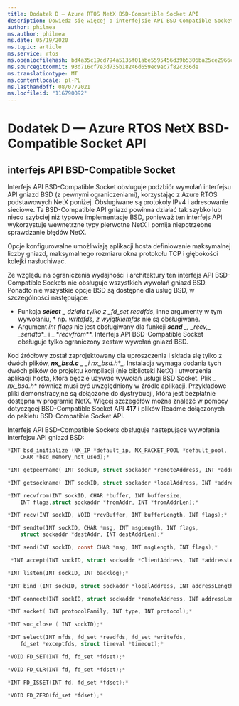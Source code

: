 ```yaml
---
title: Dodatek D — Azure RTOS NetX BSD-Compatible Socket API
description: Dowiedz się więcej o interfejsie API BSD-Compatible Socket dla protokołu IPv4.
author: philmea
ms.author: philmea
ms.date: 05/19/2020
ms.topic: article
ms.service: rtos
ms.openlocfilehash: bd4a35c19cd794a5135f01abe5595456d39b5306ba25ce2966c3bb1aea14ea17
ms.sourcegitcommit: 93d716cf7e3d735b18246d659ec9ec7f82c336de
ms.translationtype: MT
ms.contentlocale: pl-PL
ms.lasthandoff: 08/07/2021
ms.locfileid: "116790092"
---
```

# <a name="appendix-d---azure-rtos-netx-bsd-compatible-socket-api"></a>Dodatek D — Azure RTOS NetX BSD-Compatible Socket API

## <a name="bsd-compatible-socket-api"></a>interfejs API BSD-Compatible Socket

Interfejs API BSD-Compatible Socket obsługuje podzbiór wywołań interfejsu API gniazd BSD (z pewnymi ograniczeniami), korzystając z Azure RTOS podstawowych NetX poniżej. Obsługiwane są protokoły IPv4 i adresowanie sieciowe. Ta BSD-Compatible API gniazd powinna działać tak szybko lub nieco szybciej niż typowe implementacje BSD, ponieważ ten interfejs API wykorzystuje wewnętrzne typy pierwotne NetX i pomija niepotrzebne sprawdzanie błędów NetX.

Opcje konfigurowalne umożliwiają aplikacji hosta definiowanie maksymalnej liczby gniazd, maksymalnego rozmiaru okna protokołu TCP i głębokości kolejki nasłuchiwać.

Ze względu na ograniczenia wydajności i architektury ten interfejs API BSD-Compatible Sockets nie obsługuje wszystkich wywołań gniazd BSD. Ponadto nie wszystkie opcje BSD są dostępne dla usług BSD, w szczególności następujące:

- Funkcja ***select** _ działa tylko z _fd_set readfds*, inne argumenty w tym wywołaniu, \* np. *writefds*, *z wyjątkiemfds* nie są obsługiwane.
- Argument *int flags* nie jest obsługiwany dla funkcji ***send** _, _*_recv,_*_ _*_sendto_*_ i _ *_recvfrom_**. Interfejs API BSD-Compatible Socket obsługuje tylko ograniczony zestaw wywołań gniazd BSD.

Kod źródłowy został zaprojektowany dla uproszczenia i składa się tylko z dwóch plików, ***nx_bsd.c** _ _*_i nx_bsd.h_*_. Instalacja wymaga dodania tych dwóch plików do projektu kompilacji (nie biblioteki NetX) i utworzenia aplikacji hosta, która będzie używać wywołań usługi BSD Socket. Plik _ *_nx_bsd.h_** również musi być uwzględniony w źródle aplikacji. Przykładowe pliki demonstracyjne są dołączone do dystrybucji, która jest bezpłatnie dostępna w programie NetX. Więcej szczegółów można znaleźć w pomocy dotyczącej BSD-Compatible Socket API **417** i plików Readme dołączonych do pakietu BSD-Compatible Socket API.

Interfejs API BSD-Compatible Sockets obsługuje następujące wywołania interfejsu API gniazd BSD:

```C
*INT bsd_initialize (NX_IP *default_ip, NX_PACKET_POOL *default_pool,
    CHAR *bsd_memory_not_used);*

*INT getpeername( INT sockID, struct sockaddr *remoteAddress, INT *addressLength);*

*INT getsockname( INT sockID, struct sockaddr *localAddress, INT *addressLength);*

*INT recvfrom(INT sockID, CHAR *buffer, INT buffersize,
    INT flags,struct sockaddr *fromAddr, INT *fromAddrLen);*

*INT recv(INT sockID, VOID *rcvBuffer, INT bufferLength, INT flags);*

*INT sendto(INT sockID, CHAR *msg, INT msgLength, INT flags,
    struct sockaddr *destAddr, INT destAddrLen);*

*INT send(INT sockID, const CHAR *msg, INT msgLength, INT flags);*

 *INT accept(INT sockID, struct sockaddr *ClientAddress, INT *addressLength);*

*INT listen(INT sockID, INT backlog);*

*INT bind (INT sockID, struct sockaddr *localAddress, INT addressLength);*

*INT connect(INT sockID, struct sockaddr *remoteAddress, INT addressLength);*

*INT socket( INT protocolFamily, INT type, INT protocol);*

*INT soc_close ( INT sockID);*

*INT select(INT nfds, fd_set *readfds, fd_set *writefds,
    fd_set *exceptfds, struct timeval *timeout);*

*VOID FD_SET(INT fd, fd_set *fdset);*

*VOID FD_CLR(INT fd, fd_set *fdset);*

*INT FD_ISSET(INT fd, fd_set *fdset);*

*VOID FD_ZERO(fd_set *fdset);*

```
